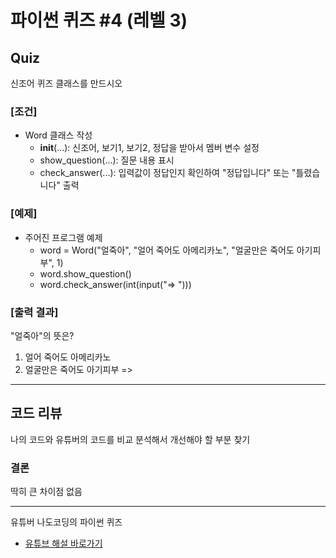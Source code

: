 # 파이썬 퀴즈 #4 (레벨 3)

## Quiz

신조어 퀴즈 클래스를 만드시오

### [조건]

- Word 클래스 작성
    - __init__(...): 신조어, 보기1, 보기2, 정답을 받아서 멤버 변수 설정
    - show_question(...): 질문 내용 표시
    - check_answer(...): 입력값이 정답인지 확인하여 "정답입니다" 또는 "틀렸습니다" 출력

### [예제]

- 주어진 프로그램 예제
    - word = Word("얼죽아", "얼어 죽어도 아메리카노", "얼굴만은 죽어도 아기피부", 1)
    - word.show_question()
    - word.check_answer(int(input("=> ")))

### [출력 결과]

"얼죽아"의 뜻은?
1. 얼어 죽어도 아메리카노
2. 얼굴만은 죽어도 아기피부
=> 

---

## 코드 리뷰

나의 코드와 유튜버의 코드를 비교 분석해서 개선해야 할 부분 찾기

### 결론

딱히 큰 차이점 없음

---

유튜버 나도코딩의 파이썬 퀴즈

- [유튜브 해설 바로가기][youtube]

[youtube]: ?